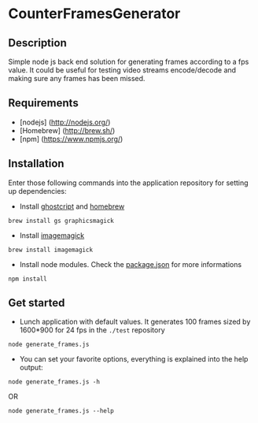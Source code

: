 CounterFramesGenerator
======================

## Description

Simple node js back end solution for generating frames according to a fps value. It could be useful for testing video streams encode/decode and making sure any frames has been missed.  

## Requirements
 
 * [nodejs] (http://nodejs.org/)
 * [Homebrew] (http://brew.sh/)
 * [npm] (https://www.npmjs.org/)

## Installation
Enter those following commands into the application repository for setting up dependencies:
 * Install [ghostcript](http://www.ghostscript.com/) and [homebrew](http://www.graphicsmagick.org/)
``````````````````````````````````````````````````````````````````````````````````````````````````````````````````````````
brew install gs graphicsmagick
``````````````````````````````````````````````````````````````````````````````````````````````````````````````````````````
 * Install [imagemagick](http://www.imagemagick.org/)
``````````````````````````````````````````````````````````````````````````````````````````````````````````````````````````
brew install imagemagick
``````````````````````````````````````````````````````````````````````````````````````````````````````````````````````````
 * Install node modules. Check the [package.json](https://github.com/MaximeHelen/CounterFramesGenerator/blob/master/package.json) for more informations
``````````````````````````````````````````````````````````````````````````````````````````````````````````````````````````
npm install
``````````````````````````````````````````````````````````````````````````````````````````````````````````````````````````

## Get started
 * Lunch application with default values. It generates 100 frames sized by 1600*900 for 24 fps in the `./test` repository 
``````````````````````````````````````````````````````````````````````````````````````````````````````````````````````````
node generate_frames.js
``````````````````````````````````````````````````````````````````````````````````````````````````````````````````````````
 * You can set your favorite options, everything is explained into the help output:
``````````````````````````````````````````````````````````````````````````````````````````````````````````````````````````
node generate_frames.js -h
``````````````````````````````````````````````````````````````````````````````````````````````````````````````````````````
OR
``````````````````````````````````````````````````````````````````````````````````````````````````````````````````````````
node generate_frames.js --help
``````````````````````````````````````````````````````````````````````````````````````````````````````````````````````````
